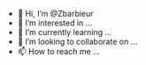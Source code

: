 - 👋 Hi, I’m @Zbarbieur
- 👀 I’m interested in ...
- 🌱 I’m currently learning ...
- 💞️ I’m looking to collaborate on ...
- 📫 How to reach me ...

<!---
Zbarbieur/Zbarbieur is a ✨ special ✨ repository because its `README.md` (this file) appears on your GitHub profile.
You can click the Preview link to take a look at your changes.
--->
